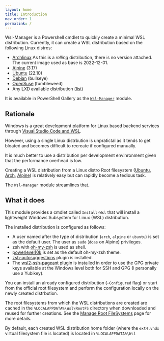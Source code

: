 ```yaml
---
layout: home
title: Introduction
nav_order: 1
permalink: /
---
```


Wsl-Manager is a Powershell cmdlet to quickly create a minimal WSL distribution.
Currently, it can create a WSL distribution based on the following Linux
distros:

- [Archlinux].As this is a _rolling_ distribution, there is no version attached.
  The current image used as base is 2022-12-01.
- [Alpine] (3.17)
- [Ubuntu] (22.10)
- [Debian] (bullseye)
- [OpenSuse] (tumbleweed)
- Any LXD available distribution ([list](https://uk.lxd.images.canonical.com/))

It is available in PowerShell Gallery as the
[`Wsl-Manager`](https://www.powershellgallery.com/packages/Wsl-Manager) module.

## Rationale

Windows is a great development platform for Linux based backend services through
[Visual Studio Code and WSL](https://code.visualstudio.com/docs/remote/wsl).

However, using a single Linux distrbution is unpratictal as it tends to get
bloated and becomes difficult to recreate if configured manually.

It is much better to use a distribution per development envinronment given that
the performance overhead is low.

Creating a WSL distribution from a Linux distro Root filesystem
([Ubuntu](https://cloud-images.ubuntu.com/wsl/),
[Arch](https://archive.archlinux.org/iso/2023.12.01/),
[Alpine](https://dl-cdn.alpinelinux.org/alpine/v3.18/releases/x86_64/)) is
relatively easy but can rapidly become a tedious task.

The `Wsl-Manager` module streamlines that.

## What it does

This module provides a cmdlet called `Install-Wsl` that will install a
lightweight Windows Subsystem for Linux (WSL) distribution.

The installed distribution is configured as follows:

- A user named after the type of distribution (`arch`, `alpine` or `ubuntu`) is
  set as the default user. The user as `sudo` (`doas` on Alpine) privileges.
- zsh with [oh-my-zsh](https://ohmyz.sh/) is used as shell.
- [powerlevel10k](https://github.com/romkatv/powerlevel10k) is set as the
  default oh-my-zsh theme.
- [zsh-autosuggestions](https://github.com/zsh-users/zsh-autosuggestions) plugin
  is installed.
- The
  [wsl2-ssh-pageant](https://github.com/antoinemartin/wsl2-ssh-pageant-oh-my-zsh-plugin)
  plugin is installed in order to use the GPG private keys available at the
  Windows level both for SSH and GPG (I personally use a Yubikey).

You can install an already configured distribution (`-Configured` flag) or start
from the official root filesystem and perform the configuration locally on the
newly created distrbution.

The root filesystems from which the WSL distributions are created are cached in
the `%LOCALAPPDATA%\Wsl\RootFS` directory when downloaded and reused for further
creations. See the [Manage Root FileSystems](usage/manage-root-filesystems/)
page for more details.

By default, each created WSL distribution home folder (where the `ext4.vhdx`
virtual filesystem file is located) is located in `%LOCALAPPDATA%\Wsl`

[archlinux]: https://archlinux.org/
[alpine]: https://www.alpinelinux.org/
[ubuntu]: https://ubuntu.org
[debian]: https://debian.org
[opensuse]: https://www.opensuse.org
